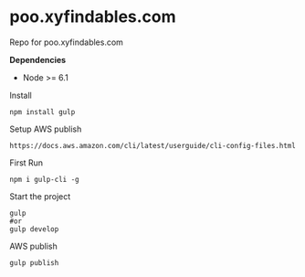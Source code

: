 # poo.xyfindables.com
Repo for poo.xyfindables.com

**Dependencies**
* Node >= 6.1

Install
```
npm install gulp
```

Setup AWS publish
```
https://docs.aws.amazon.com/cli/latest/userguide/cli-config-files.html
```

First Run
```
npm i gulp-cli -g
```

Start the project
```
gulp
#or
gulp develop
```

AWS publish
```
gulp publish
```

